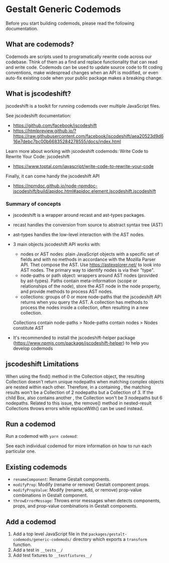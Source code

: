 # Gestalt Generic Codemods

Before you start building codemods, please read the following documentation.

## What are codemods?

Codemods are scripts used to programatically rewrite code across our codebase. Think of them as a find and replace functionality that can read and write code. Codemods can be used to update source code to fit coding conventions, make widespread changes when an API is modified, or even auto-fix existing code when your public package makes a breaking change.

## What is jscodeshift?

jscodeshift is a toolkit for running codemods over multiple JavaScript files.

See jscodeshift documentation:

- https://github.com/facebook/jscodeshift
- https://htmlpreview.github.io/?https://raw.githubusercontent.com/facebook/jscodeshift/aea20523d9d616e7debc7bc00b66835284278555/docs/index.html

Learn more about working with jscodeshift codemods: Write Code to Rewrite Your Code: jscodeshift

- https://www.toptal.com/javascript/write-code-to-rewrite-your-code

Finally, it can come handy the jscodeshift API

- https://npmdoc.github.io/node-npmdoc-jscodeshift/build/apidoc.html#apidoc.element.jscodeshift.jscodeshift

### Summary of concepts

- jscodeshift is a wrapper around recast and ast-types packages.
- recast handles the conversion from source to abstract syntax tree (AST)
- ast-types handles the low-level interaction with the AST nodes.

- 3 main objects jscodeshift API works with:

  - nodes or AST nodes: plain JavaScript objects with a specific set of fields and with no methods in accordance with the Mozilla Parser API. Thet compose the AST. Use https://astexplorer.net/ to look into AST nodes. The primary way to identify nodes is via their "type".
  - node-paths or path object: wrappers around AST nodes (provided by ast-types). Paths contain meta-information (scope or relationships of the node), store the AST node in the node property, and provide methods to process AST nodes.
  - collections: groups of 0 or more node-paths that the jscodeshift API returns when you query the AST. A collection has methods to process the nodes inside a collection, often resulting in a new collection.

  Collections contain node-paths >
  Node-paths contain nodes >
  Nodes constitute AST

- It's recommended to install the jscodeshift-helper package (https://www.npmjs.com/package/jscodeshift-helper) to help you develop codemods

## jscodeshift Limitations

When using the find() method in the Collection object, the resulting Collection doesn't return unique nodepaths when matching complex objects are nested within each other. Therefore, in a <Box color='red'> containing <Box color='red'>, the matching results won't be a Collection of 2 nodepaths but a Collection of 3. If the child Box, also contains another <Box color='red'>, the Collection won't be 3 nodepaths but 6 nodepaths. Related to this issue, the remove() method in nested-result Collections throws errors while replaceWith() can be used instead.

## Run a codemod

Run a codemod with `yarn codemod`:

See each individual codemod for more information on how to run each particular one.

## Existing codemods

- `renameComponent`: Rename Gestalt components.
- `modifyProp`: Modify (rename or remove) Gestalt component props.
- `modifyPropValue`: Modify (rename, add, or remove) prop-value combinations in Gestalt component.
- `throwErrorMessage`: Throws error messages when detects components, props, and prop-value combinations in Gestalt components.

## Add a codemod

1. Add a top level JavaScript file in the `packages/gestalt-codemods/generic-codemods/` directory which exports a `transform` function.
2. Add a test in `__tests__/`
3. Add test fixtures to `__testfixtures__/`
